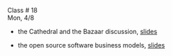 
<div class="lecture2">
<div class="column_date">

Class # 18 <br>
Mon, 4/8

</div>

<div class="column_materials">
<p markdown="block">

- the Cathedral and the Bazaar discussion, [slides](slides/cathedral_bazaar_lessons.html)

- the open source software business models, [slides](slides/business_models.html)







</p>
</div>

<div class="column_assign">
<p markdown="block">

<!--
__Blog posts__:
- come up with three questions for Danna for Tuesday
- describe the progress that you group made in working on the project,
are you (as an individual) able to actively participate in what the group
is working on? what are your specific task in the work on the project?
- report on any additional contributions
- report on any open data events that you might have attended this week

__Contributions list__: in your blog create a file called `contributions.md`.
The document should contain a table with a list of all of your Contributions
so far. The table columns should be "week #", "contribution", "contribution type".
The first column should just include the week number in which you made your Contributions.
The second column should contain the name of the project/site to which the contribution
was made and a link to your specific contribution and a brief description ("article edit",
"issue reported", "pull request", ...). The third column should
state what type of contribution in is: "course website", "Wikipedia", "Other".   

To incorporate this document into your blog, edit the `layouts/default.html` document
and add

`<a href="``{```{ site.baseurl }```}``/contributions">Contributions</a>`

after line
31 (or after the line that contains the link to the About page, `<a href="``{```{ site.baseurl }```}``/about">About</a>`).

<br>

Make sure that you have __access to a Linux-like environment__:
- a terminal on Mac is fine
- a terminal on Linux is fine
- for Windows, you can use the Ubuntu subsystem, setup a virtual machine or use
Cloud 9 (talk to me if you need help with any of that - I have a virtual machine image
  that you can use, I also have a Cloud 9 team account that I can give you access to).
-->

</p>
</div>

</div>
